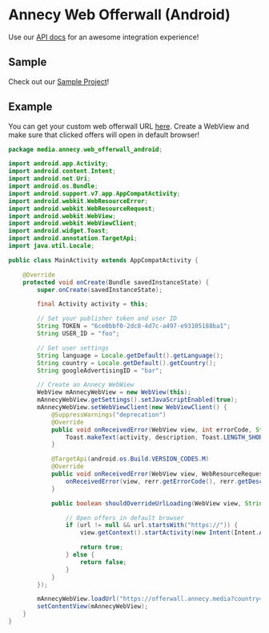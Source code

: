 # Annecy Web Offerwall (Android)

Use our [API docs](https://admin.annecy.media/docs) for an awesome integration experience!

## Sample

Check out our [Sample Project](https://github.com/gdmobile/annecy-media-api/tree/master/web-offerwall-android/sample)!

## Example

You can get your custom web offerwall URL [here](https://admin.annecy.media/offerwall). Create a WebView and make sure that clicked offers will open in default browser!

``` java
package media.annecy.web_offerwall_android;

import android.app.Activity;
import android.content.Intent;
import android.net.Uri;
import android.os.Bundle;
import android.support.v7.app.AppCompatActivity;
import android.webkit.WebResourceError;
import android.webkit.WebResourceRequest;
import android.webkit.WebView;
import android.webkit.WebViewClient;
import android.widget.Toast;
import android.annotation.TargetApi;
import java.util.Locale;

public class MainActivity extends AppCompatActivity {

    @Override
    protected void onCreate(Bundle savedInstanceState) {
        super.onCreate(savedInstanceState);

        final Activity activity = this;

        // Set your publisher token and user ID
        String TOKEN = "6ce0bbf0-2dc8-4d7c-a497-e93105188ba1";
        String USER_ID = "foo";

        // Get user settings
        String language = Locale.getDefault().getLanguage();
        String country = Locale.getDefault().getCountry();
        String googleAdvertisingID = "bar";

        // Create an Annecy WebWiew
        WebView mAnnecyWebView = new WebView(this);
        mAnnecyWebView.getSettings().setJavaScriptEnabled(true);
        mAnnecyWebView.setWebViewClient(new WebViewClient() {
            @SuppressWarnings("deprecation")
            @Override
            public void onReceivedError(WebView view, int errorCode, String description, String failingUrl) {
                Toast.makeText(activity, description, Toast.LENGTH_SHORT).show();
            }

            @TargetApi(android.os.Build.VERSION_CODES.M)
            @Override
            public void onReceivedError(WebView view, WebResourceRequest req, WebResourceError rerr) {
                onReceivedError(view, rerr.getErrorCode(), rerr.getDescription().toString(), req.getUrl().toString());
            }

            public boolean shouldOverrideUrlLoading(WebView view, String url) {

                // Open offers in default browser
                if (url != null && url.startsWith("https://")) {
                    view.getContext().startActivity(new Intent(Intent.ACTION_VIEW, Uri.parse(url)));

                    return true;
                } else {
                    return false;
                }
            }
        });

        mAnnecyWebView.loadUrl("https://offerwall.annecy.media?country=" + country + "&language=" + language + "&idfa_gaid=" + googleAdvertisingID + "&token=" + TOKEN + "&user_id=" + USER_ID + "&platform=android");
        setContentView(mAnnecyWebView);
    }
}
```
